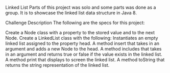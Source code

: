 Linked List
Parts of this project was solo and some parts was done as a group. It is to showcase the linked list data structure in Java 8.

Challenge Description
The following are the specs for this project:

Create a Node class with a property to the stored value and to the next Node.
Create a LinkedList class with the following:
Instantiates an empty linked list assigned to the property head.
A method insert that takes in an argument and adds a new Node to the head.
A method includes that takes in an argument and returns true or false if the value exists in the linked list.
A method print that displays to screen the linked list.
A method toString that returns the string representation of the linked list.